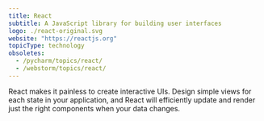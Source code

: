 ```yaml
---
title: React
subtitle: A JavaScript library for building user interfaces
logo: ./react-original.svg
website: "https://reactjs.org"
topicType: technology
obsoletes:
  - /pycharm/topics/react/
  - /webstorm/topics/react/
---
```


React makes it painless to create interactive UIs. Design simple views for
each state in your application, and React will efficiently update and
render just the right components when your data changes.
